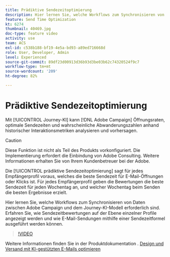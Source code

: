 ```yaml
---
title: Prädiktive Sendezeitoptimierung
description: Hier lernen Sie, welche Workflows zum Synchronisieren von Daten zwischen Adobe Campaign und dem Journey-KI-Modell erforderlich sind. Erfahren Sie, wie Sendezeitbewertungen auf der Ebene einzelner Profile angezeigt werden und wie E-Mail-Sendungen mithilfe einer Sendezeitformel ausgeführt werden können.
feature: Send Time Optimization
kt: 6274
thumbnail: 40469.jpg
doc-type: feature video
activity: use
team: ACS
exl-id: c538b188-bf19-4e5a-bd93-a89ed716668d
role: User, Developer, Admin
level: Experienced
source-git-commit: 89df23d00913d36b93d3be03b62c74320524f9c7
workflow-type: tm+mt
source-wordcount: '209'
ht-degree: 82%

---
```


# Prädiktive Sendezeitoptimierung

Mit [!UICONTROL Journey-KI] kann [!DNL Adobe Campaign] Öffnungsraten, optimale Sendezeiten und wahrscheinliche Abwanderungszahlen anhand historischer Interaktionsmetriken analysieren und vorhersagen.

>[!CAUTION]
>Diese Funktion ist nicht als Teil des Produkts vorkonfiguriert. Die Implementierung erfordert die Einbindung von Adobe Consulting. Weitere Informationen erhalten Sie von Ihrem Kundenbetreuer bei der Adobe.

Die [!UICONTROL prädiktive Sendezeitoptimierung] sagt für jedes Empfängerprofil voraus, welches die beste Sendezeit für E-Mail-Öffnungen oder Klicks ist. Für jedes Empfängerprofil geben die Bewertungen die beste Sendezeit für jeden Wochentag an, und welcher Wochentag beim Senden die besten Ergebnisse erzielt.

Hier lernen Sie, welche Workflows zum Synchronisieren von Daten zwischen Adobe Campaign und dem Journey-KI-Modell erforderlich sind. Erfahren Sie, wie Sendezeitbewertungen auf der Ebene einzelner Profile angezeigt werden und wie E-Mail-Sendungen mithilfe einer Sendezeitformel ausgeführt werden können.

>[!VIDEO](https://video.tv.adobe.com/v/40469?quality=12&learn=on)

Weitere Informationen finden Sie in der Produktdokumentation . [Design und Versand mit KI-gestützten E-Mails optimieren](https://experienceleague.adobe.com/docs/campaign-standard/using/testing-and-sending/preparing-and-testing-messages/predictive.html?lang=en)
